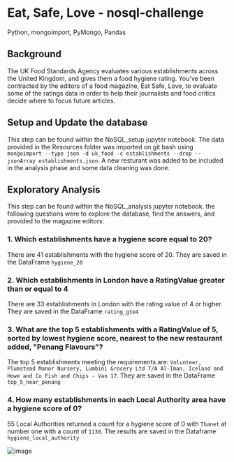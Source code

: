 # Eat, Safe, Love - nosql-challenge

Python, mongoimport, PyMongo, Pandas

## Background
The UK Food Standards Agency evaluates various establishments across the United Kingdom, and gives them a food hygiene rating. You've been contracted by the editors of a food magazine, Eat Safe, Love, to evaluate some of the ratings data in order to help their journalists and food critics decide where to focus future articles.

## Setup and Update the database
This step can be found within the NoSQL_setup jupyter notebook. The data provided in the Resources folder was imported on git bash using `mongoimport --type json -d uk_food -c establishments --drop --jsonArray establishments.json`. A new resturant was added to be included in the analysis phase and some data cleaning was done.

## Exploratory Analysis
This step can be found within the NoSQL_analysis jupyter notebook. the following questions were to explore the database, find the answers, and provided to the magazine editors:

### 1. Which establishments have a hygiene score equal to 20? </br>
  There are 41 establishments with the hygiene score of 20. They are saved in the DataFrame `hygiene_20`

### 2. Which establishments in London have a RatingValue greater than or equal to 4 </br>
  There are 33 establishments in London with the rating value of 4 or higher. They are saved in the DataFrame `rating_gte4`

### 3. What are the top 5 establishments with a RatingValue of 5, sorted by lowest hygiene score, nearest to the new restaurant added, "Penang Flavours"?
  The top 5 establishments meeting the requirements are: `Volunteer, Plumstead Manor Nursery, Lumbini Grocery Ltd T/A Al-Iman, Iceland and Howe and Co Fish and Chips - Van 17`. They are saved in the DataFrame `top_5_near_penang`

### 4. How many establishments in each Local Authority area have a hygiene score of 0?
  55 Local Authorities returned a count for a hygiene score of 0 with `Thanet` at number one with a count of `1130`. The results are saved in the Dataframe `hygiene_local_authority`
  
  ![image](https://github.com/nicduffee/nosql-challenge/assets/91498217/0ea663fb-afff-4ff8-8720-6f3a02debc03)

